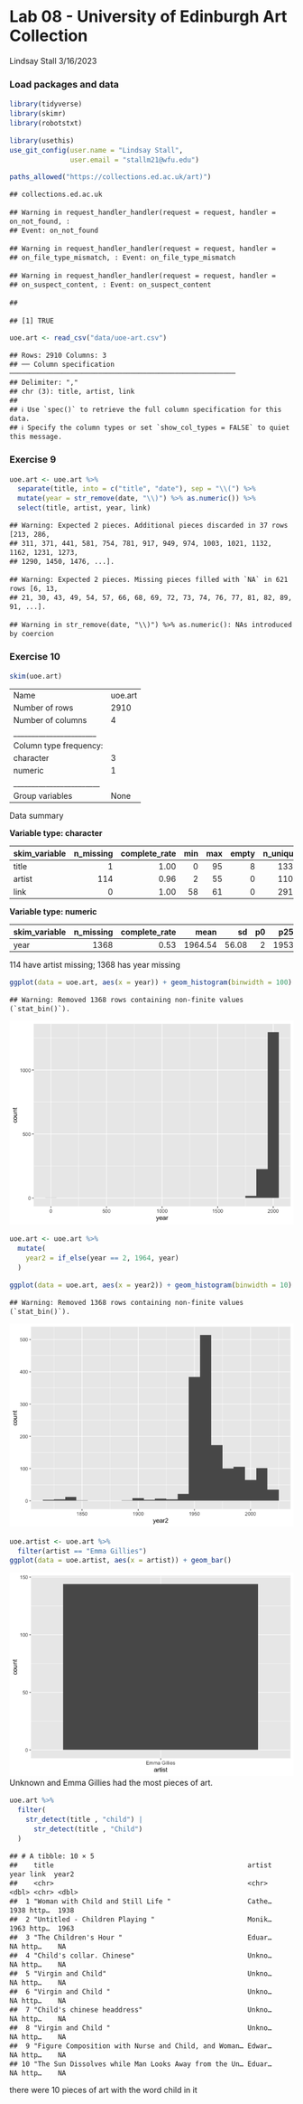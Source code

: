Lab 08 - University of Edinburgh Art Collection
================
Lindsay Stall
3/16/2023

### Load packages and data

``` r
library(tidyverse) 
library(skimr)
library(robotstxt)
```

``` r
library(usethis)
use_git_config(user.name = "Lindsay Stall", 
               user.email = "stallm21@wfu.edu")
```

``` r
paths_allowed("https://collections.ed.ac.uk/art)")
```

    ## collections.ed.ac.uk

    ## Warning in request_handler_handler(request = request, handler = on_not_found, :
    ## Event: on_not_found

    ## Warning in request_handler_handler(request = request, handler =
    ## on_file_type_mismatch, : Event: on_file_type_mismatch

    ## Warning in request_handler_handler(request = request, handler =
    ## on_suspect_content, : Event: on_suspect_content

    ## 

    ## [1] TRUE

``` r
uoe.art <- read_csv("data/uoe-art.csv")
```

    ## Rows: 2910 Columns: 3
    ## ── Column specification ────────────────────────────────────────────────────────
    ## Delimiter: ","
    ## chr (3): title, artist, link
    ## 
    ## ℹ Use `spec()` to retrieve the full column specification for this data.
    ## ℹ Specify the column types or set `show_col_types = FALSE` to quiet this message.

### Exercise 9

``` r
uoe.art <- uoe.art %>%
  separate(title, into = c("title", "date"), sep = "\\(") %>%
  mutate(year = str_remove(date, "\\)") %>% as.numeric()) %>%
  select(title, artist, year, link)
```

    ## Warning: Expected 2 pieces. Additional pieces discarded in 37 rows [213, 286,
    ## 311, 371, 441, 581, 754, 781, 917, 949, 974, 1003, 1021, 1132, 1162, 1231, 1273,
    ## 1290, 1450, 1476, ...].

    ## Warning: Expected 2 pieces. Missing pieces filled with `NA` in 621 rows [6, 13,
    ## 21, 30, 43, 49, 54, 57, 66, 68, 69, 72, 73, 74, 76, 77, 81, 82, 89, 91, ...].

    ## Warning in str_remove(date, "\\)") %>% as.numeric(): NAs introduced by coercion

### Exercise 10

``` r
skim(uoe.art)
```

|                                                  |         |
|:-------------------------------------------------|:--------|
| Name                                             | uoe.art |
| Number of rows                                   | 2910    |
| Number of columns                                | 4       |
| \_\_\_\_\_\_\_\_\_\_\_\_\_\_\_\_\_\_\_\_\_\_\_   |         |
| Column type frequency:                           |         |
| character                                        | 3       |
| numeric                                          | 1       |
| \_\_\_\_\_\_\_\_\_\_\_\_\_\_\_\_\_\_\_\_\_\_\_\_ |         |
| Group variables                                  | None    |

Data summary

**Variable type: character**

| skim_variable | n_missing | complete_rate | min | max | empty | n_unique | whitespace |
|:--------------|----------:|--------------:|----:|----:|------:|---------:|-----------:|
| title         |         1 |          1.00 |   0 |  95 |     8 |     1338 |          0 |
| artist        |       114 |          0.96 |   2 |  55 |     0 |     1104 |          0 |
| link          |         0 |          1.00 |  58 |  61 |     0 |     2910 |          0 |

**Variable type: numeric**

| skim_variable | n_missing | complete_rate |    mean |    sd |  p0 |  p25 |  p50 |  p75 | p100 | hist  |
|:--------------|----------:|--------------:|--------:|------:|----:|-----:|-----:|-----:|-----:|:------|
| year          |      1368 |          0.53 | 1964.54 | 56.08 |   2 | 1953 | 1962 | 1980 | 2020 | ▁▁▁▁▇ |

114 have artist missing; 1368 has year missing

``` r
ggplot(data = uoe.art, aes(x = year)) + geom_histogram(binwidth = 100)
```

    ## Warning: Removed 1368 rows containing non-finite values (`stat_bin()`).

![](lab-08_files/figure-gfm/unnamed-chunk-5-1.png)<!-- -->

``` r
uoe.art <- uoe.art %>%
  mutate(
    year2 = if_else(year == 2, 1964, year)
  )
```

``` r
ggplot(data = uoe.art, aes(x = year2)) + geom_histogram(binwidth = 10)
```

    ## Warning: Removed 1368 rows containing non-finite values (`stat_bin()`).

![](lab-08_files/figure-gfm/unnamed-chunk-7-1.png)<!-- -->

``` r
uoe.artist <- uoe.art %>%
  filter(artist == "Emma Gillies")
ggplot(data = uoe.artist, aes(x = artist)) + geom_bar()
```

![](lab-08_files/figure-gfm/unnamed-chunk-8-1.png)<!-- --> Unknown and
Emma Gillies had the most pieces of art.

``` r
uoe.art %>% 
  filter(
    str_detect(title , "child") |
      str_detect(title , "Child")
  )
```

    ## # A tibble: 10 × 5
    ##    title                                                artist  year link  year2
    ##    <chr>                                                <chr>  <dbl> <chr> <dbl>
    ##  1 "Woman with Child and Still Life "                   Cathe…  1938 http…  1938
    ##  2 "Untitled - Children Playing "                       Monik…  1963 http…  1963
    ##  3 "The Children's Hour "                               Eduar…    NA http…    NA
    ##  4 "Child's collar. Chinese"                            Unkno…    NA http…    NA
    ##  5 "Virgin and Child"                                   Unkno…    NA http…    NA
    ##  6 "Virgin and Child "                                  Unkno…    NA http…    NA
    ##  7 "Child's chinese headdress"                          Unkno…    NA http…    NA
    ##  8 "Virgin and Child "                                  Unkno…    NA http…    NA
    ##  9 "Figure Composition with Nurse and Child, and Woman… Edwar…    NA http…    NA
    ## 10 "The Sun Dissolves while Man Looks Away from the Un… Eduar…    NA http…    NA

there were 10 pieces of art with the word child in it
